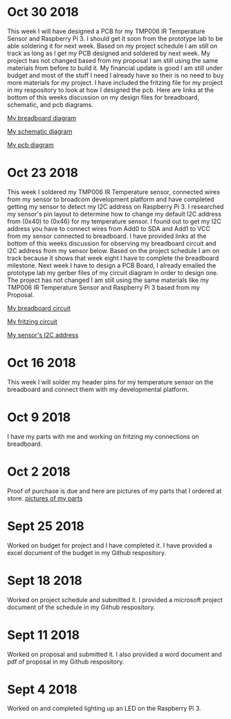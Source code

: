 # Oct 30 2018
This week I will have designed a PCB for my TMP006 IR Temperature Sensor and Raspberry Pi 3. I should get it soon from the prototype lab to be able soldering it for next week. Based on my project schedule I am still on track as long as I get my PCB designed and soldered by next week. My project has not changed based from my proposal I am still using the same materials from before to build it. My financial update is good I am still under budget and most of the stuff I need I already have so their is no need to buy more materials for my project. I have included the fritzing file for my project in my respository to look at how I designed the pcb. Here are links at the bottom of this weeks discussion on my design files for breadboard, schematic, and pcb diagrams.

[My breadboard diagram](https://raw.githubusercontent.com/n01103934/Thermometer/master/images/Thermometer%20Circuit%20Diagram_bb.png)

[My schematic diagram](https://raw.githubusercontent.com/n01103934/Thermometer/master/images/Thermometer%20Circuit%20Diagram_schem.png)

[My pcb diagram](https://raw.githubusercontent.com/n01103934/Thermometer/master/images/Thermometer%20Circuit%20Diagram_pcb.png)

# Oct 23 2018
This week I soldered my TMP006 IR Temperature sensor, connected wires from my sensor to broadcom development platform and have completed getting my sensor to detect my I2C address on Raspberry Pi 3. I researched my sensor's pin layout to determine how to change my default I2C address from (0x40) to (0x46) for my temperature sensor. I found out to get my I2C address you have to connect wires from Add0 to SDA and Add1 to VCC from my sensor connected to breadboard. I have provided links at the bottom of this weeks discussion for observing my breadboard circuit and I2C address from my sensor below.  Based on the project schedule I am on track because it shows that week eight I have to complete the breadboard milestone. Next week I have to design a PCB Board, I already emailed the prototype lab my gerber files of my circuit diagram in order to design one. The project has not changed I am still using the same materials like my TMP006 IR Temperature Sensor and Raspberry Pi 3 based from my Proposal.

[My breadboard circuit](https://raw.githubusercontent.com/n01103934/Thermometer/master/images/breadboard_circuit_diagram.png)

[My fritzing circuit](https://raw.githubusercontent.com/n01103934/Thermometer/master/images/Thermometer%20Circuit%20Diagram_bb.png)

[My sensor's I2C address](https://raw.githubusercontent.com/n01103934/Thermometer/master/images/I2CAddress.PNG)

# Oct 16 2018 
This week I will solder my header pins for my temperature sensor on the breadboard and connect them with my developmental platform.

# Oct 9 2018
I have my parts with me and working on fritzing my connections on breadboard.

# Oct 2 2018
Proof of purchase is due and here are pictures of my parts that I ordered at store.
[pictures of my parts](https://raw.githubusercontent.com/n01103934/Thermometer/master/images/parts.png)

# Sept 25 2018
Worked on budget for project and I have completed it. I have provided a excel document of the budget in my Github respository.

# Sept 18 2018
Worked on project schedule and submitted it. I provided a microsoft project document of the schedule in my Github respository.

# Sept 11 2018
Worked on proposal and submitted it. I also provided a word document and pdf of proposal in my Github respository.

# Sept 4 2018
Worked on and completed lighting up an LED on the Raspberry Pi 3. 
